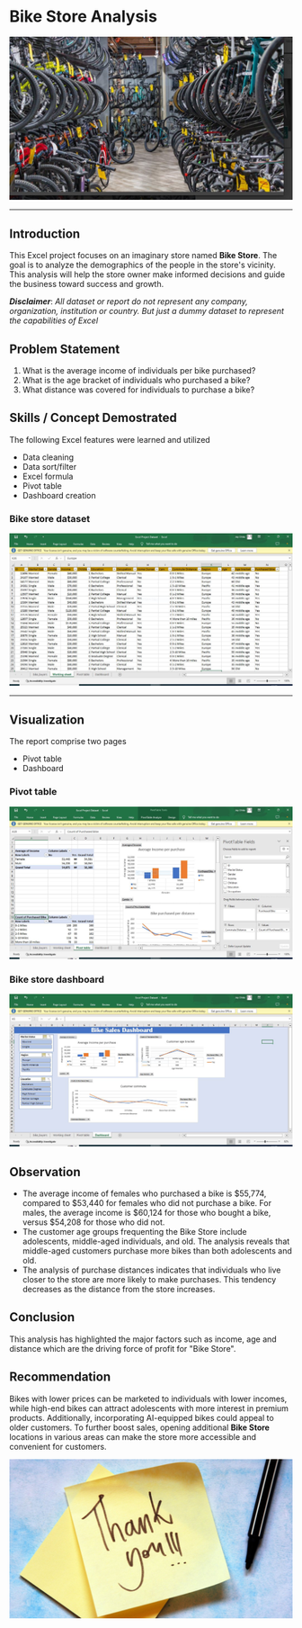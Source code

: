 # Bike Store Analysis

![](PICS.JPG)
___

## Introduction
This Excel project focuses on an imaginary store named **Bike Store**. The goal is to analyze the demographics of the people in the store's vicinity. This analysis will help the store owner make informed decisions and guide the business toward success and growth. 

**_Disclaimer_**: _All dataset or report do not represent any company, organization, institution or country. But just a dummy dataset to represent the capabilities of Excel_

## Problem Statement
1. What is the average income of individuals per bike purchased?
2. What is the age bracket of individuals who purchased a bike?
3. What distance was covered for individuals to purchase a bike?

## Skills / Concept Demostrated
The following Excel features were learned and utilized
- Data cleaning
- Data sort/filter
- Excel formula
- Pivot table
- Dashboard creation

### Bike store dataset
![](Data_set_working_sheet.JPG)

___
## Visualization
The report comprise two pages
- Pivot table
- Dashboard

### Pivot table
![](Pivot_table_of_data_set.JPG)      

### Bike store dashboard
![](Dashboard.JPG)

## Observation
- The average income of females who purchased a bike is $55,774, compared to $53,440 for females who did not purchase a bike. For males, the average income is $60,124 for those who bought a bike, versus $54,208 for those who did not.
- The customer age groups frequenting the Bike Store include adolescents, middle-aged individuals, and old. The analysis reveals that middle-aged customers purchase more bikes than both adolescents and old.
- The analysis of purchase distances indicates that individuals who live closer to the store are more likely to make purchases. This tendency decreases as the distance from the store increases.
  
## Conclusion 
This analysis has highlighted the major factors such as income, age and distance which are the driving force of profit for "Bike Store".

## Recommendation
Bikes with lower prices can be marketed to individuals with lower incomes, while high-end bikes can attract adolescents with more interest in premium products. Additionally, incorporating AI-equipped bikes could appeal to older customers. To further boost sales, opening additional **Bike Store** locations in various areas can make the store more accessible and convenient for customers.

![](Thank_you.jpg)
